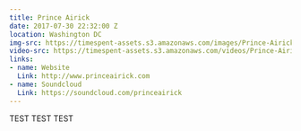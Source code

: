 ```yaml
---
title: Prince Airick
date: 2017-07-30 22:32:00 Z
location: Washington DC
img-src: https://timespent-assets.s3.amazonaws.com/images/Prince-Airick.png
video-src: https://timespent-assets.s3.amazonaws.com/videos/Prince-Airick.mp4
links:
- name: Website
  Link: http://www.princeairick.com
- name: Soundcloud
  Link: https://soundcloud.com/princeairick
---
```


TEST TEST TEST 